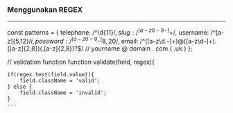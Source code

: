 ### Menggunakan REGEX 
---
const patterns = {
        telephone: /^\d{11}$/,
        slug: /^[a-z0-9-]+$/,
        username: /^[a-z]{5,12}$/i,
        password: /^[a-z0-9_-]{8,20}$/,
        email: /^([a-z\d\.-]+)@([a-z\d-]+)\.([a-z]{2,8})(\.[a-z]{2,8})?$/
        //             yourname @ domain   .  com          ( .uk )
};

// validation function
function validate(field, regex){

    if(regex.test(field.value)){
        field.className = 'valid';
    } else {
        field.className = 'invalid';
    }
    ---
